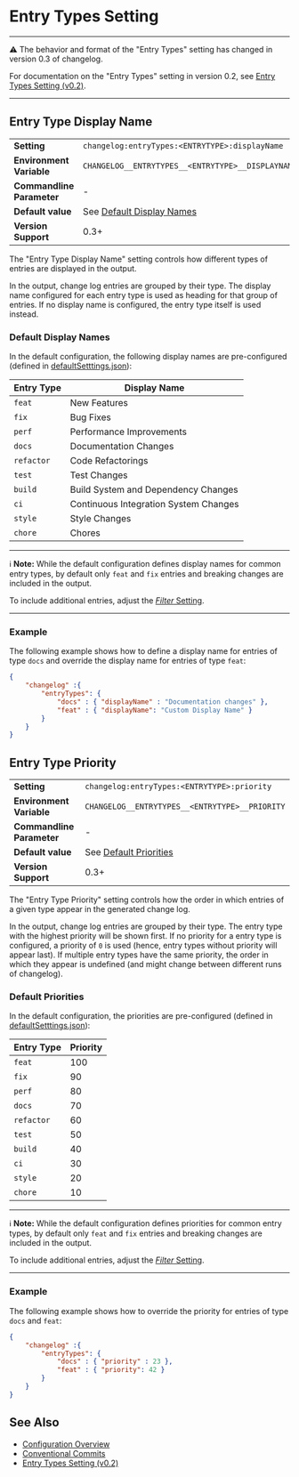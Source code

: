 <!--
  <auto-generated>
    The contents of this file were generated by a tool.
    Any changes to this file will be overwritten.
    To change the content of this file, edit 'entry-types.md.scriban'
  </auto-generated>
-->
# Entry Types Setting

---

⚠️ The behavior and format of the "Entry Types" setting has changed in version 0.3 of changelog.

For documentation on the "Entry Types" setting in version 0.2, see [Entry Types Setting (v0.2)](https://github.com/ap0llo/changelog/blob/release/v0.2/docs/configuration.md#entry-types).

---

## Entry Type Display Name

<table>
    <tr>
        <td><b>Setting</b></td>
        <td><code>changelog:entryTypes:&lt;ENTRYTYPE&gt;:displayName</code></td>
    </tr>
    <tr>
        <td><b>Environment Variable</b></td>
        <td><code>CHANGELOG__ENTRYTYPES__&lt;ENTRYTYPE&gt;__DISPLAYNAME</code></td>
    </tr>
    <tr>
        <td><b>Commandline Parameter</b></td>
        <td>-</td>
    </tr>
    <tr>
        <td><b>Default value</b></td>
        <td>See <a href="#default-display-names">Default Display Names</a></td>
    </tr>
    <tr>
        <td><b>Version Support</b></td>
        <td>0.3+</td>
    </tr>
</table>

The "Entry Type Display Name" setting controls how different types of entries are displayed in the output.

In the output, change log entries are grouped by their type.
The display name configured for each entry type is used as heading for that group of entries.
If no display name is configured, the entry type itself is used instead.

### Default Display Names

In the default configuration, the following display names are pre-configured (defined in [defaultSetttings.json](../../../src/ChangeLog/Configuration/defaultSettings.json)):

| Entry Type | Display Name                          |
|------------|---------------------------------------|
| `feat` | New Features |
| `fix` | Bug Fixes |
| `perf` | Performance Improvements |
| `docs` | Documentation Changes |
| `refactor` | Code Refactorings |
| `test` | Test Changes |
| `build` | Build System and Dependency Changes |
| `ci` | Continuous Integration System Changes |
| `style` | Style Changes |
| `chore` | Chores |

---

ℹ️ **Note:** While the default configuration defines display names for common entry types, by default only `feat` and `fix` entries and breaking changes are included in the output.

To include additional entries, adjust the [*Filter* Setting](./filter.md).

---

### Example

The following example shows how to define a display name for entries of type `docs` and override the display name for entries of type `feat`:

```json
{
    "changelog" :{
        "entryTypes": {
            "docs" : { "displayName" : "Documentation changes" },
            "feat" : { "displayName": "Custom Display Name" }
        }
    }
}
```

## Entry Type Priority

<table>
    <tr>
        <td><b>Setting</b></td>
        <td><code>changelog:entryTypes:&lt;ENTRYTYPE&gt;:priority</code></td>
    </tr>
    <tr>
        <td><b>Environment Variable</b></td>
        <td><code>CHANGELOG__ENTRYTYPES__&lt;ENTRYTYPE&gt;__PRIORITY</code></td>
    </tr>
    <tr>
        <td><b>Commandline Parameter</b></td>
        <td>-</td>
    </tr>
    <tr>
        <td><b>Default value</b></td>
        <td>See <a href="#default-priorities">Default Priorities</a></td>
    </tr>
    <tr>
        <td><b>Version Support</b></td>
        <td>0.3+</td>
    </tr>
</table>

The "Entry Type Priority" setting controls how the order in which entries of a given type appear in the generated change log.

In the output, change log entries are grouped by their type.
The entry type with the highest priority will be shown first.
If no priority for a entry type is configured, a priority of `0` is used (hence, entry types without priority will appear last).
If multiple entry types have the same priority, the order in which they appear is undefined (and might change between different runs of changelog).

### Default Priorities

In the default configuration, the priorities are pre-configured (defined in [defaultSetttings.json](../../../src/ChangeLog/Configuration/defaultSettings.json)):

| Entry Type | Priority |
|------------|----------|
| `feat` | 100 |
| `fix` | 90 |
| `perf` | 80 |
| `docs` | 70 |
| `refactor` | 60 |
| `test` | 50 |
| `build` | 40 |
| `ci` | 30 |
| `style` | 20 |
| `chore` | 10 |

---

ℹ️ **Note:** While the default configuration defines priorities for common entry types, by default only `feat` and `fix` entries and breaking changes are included in the output.

To include additional entries, adjust the [*Filter* Setting](./filter.md).

---

### Example

The following example shows how to override the priority for entries of type `docs` and `feat`:

```json
{
    "changelog" :{
        "entryTypes": {
            "docs" : { "priority" : 23 },
            "feat" : { "priority": 42 }
        }
    }
}
```

## See Also

- [Configuration Overview](../../configuration.md)
- [Conventional Commits](https://www.conventionalcommits.org/)
- [Entry Types Setting (v0.2)](https://github.com/ap0llo/changelog/blob/release/v0.2/docs/configuration.md#entry-types)
